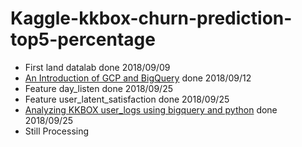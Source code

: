 # Kaggle-kkbox-churn-prediction-top5-percentage
* First land datalab done 2018/09/09
* [An Introduction of GCP and BigQuery](https://medium.com/@yulongtsai/datalab-and-bigquery-to-analytics-d0802782d9bb) done 2018/09/12
* Feature day_listen done 2018/09/25
* Feature user_latent_satisfaction done 2018/09/25
* [Analyzing KKBOX user_logs using bigquery and python]() done 2018/09/25
* Still Processing 
